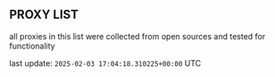 ## PROXY LIST

all proxies in this list were collected from open sources and tested for functionality

last update: `2025-02-03 17:04:18.310225+00:00` UTC